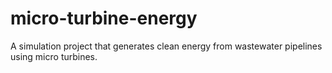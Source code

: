 # micro-turbine-energy
A simulation project that generates clean energy from wastewater pipelines using micro turbines.
